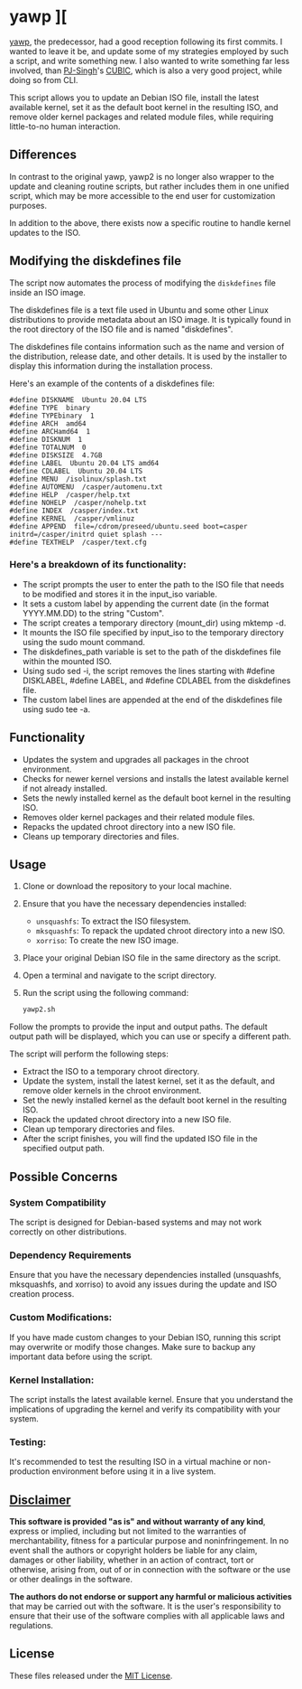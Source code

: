 # yawp ][
[yawp](https://github.com/apple-fritter/yawp), the predecessor, had a good reception following its first commits. I wanted to leave it be, and update some of my strategies employed by such a script, and write something new. I also wanted to write something far less involved, than [PJ-Singh](https://github.com/PJ-Singh-001)'s [CUBIC](https://github.com/PJ-Singh-001/Cubic), which is also a very good project, while doing so from CLI.

This script allows you to update an Debian ISO file, install the latest available kernel, set it as the default boot kernel in the resulting ISO, and remove older kernel packages and related module files, while requiring little-to-no human interaction.

## Differences
In contrast to the original yawp, yawp2 is no longer also wrapper to the update and cleaning routine scripts, but rather includes them in one unified script, which may be more accessible to the end user for customization purposes.

In addition to the above, there exists now a specific routine to handle kernel updates to the ISO.

## Modifying the diskdefines file
The script now automates the process of modifying the `diskdefines` file inside an ISO image.

The diskdefines file is a text file used in Ubuntu and some other Linux distributions to provide metadata about an ISO image. It is typically found in the root directory of the ISO file and is named "diskdefines".

The diskdefines file contains information such as the name and version of the distribution, release date, and other details. It is used by the installer to display this information during the installation process.

Here's an example of the contents of a diskdefines file:

```
#define DISKNAME  Ubuntu 20.04 LTS
#define TYPE  binary
#define TYPEbinary  1
#define ARCH  amd64
#define ARCHamd64  1
#define DISKNUM  1
#define TOTALNUM  0
#define DISKSIZE  4.7GB
#define LABEL  Ubuntu 20.04 LTS amd64
#define CDLABEL  Ubuntu 20.04 LTS
#define MENU  /isolinux/splash.txt
#define AUTOMENU  /casper/automenu.txt
#define HELP  /casper/help.txt
#define NOHELP  /casper/nohelp.txt
#define INDEX  /casper/index.txt
#define KERNEL  /casper/vmlinuz
#define APPEND  file=/cdrom/preseed/ubuntu.seed boot=casper initrd=/casper/initrd quiet splash ---
#define TEXTHELP  /casper/text.cfg
```

### Here's a breakdown of its functionality:
- The script prompts the user to enter the path to the ISO file that needs to be modified and stores it in the input_iso variable.
- It sets a custom label by appending the current date (in the format YYYY.MM.DD) to the string "Custom".
- The script creates a temporary directory (mount_dir) using mktemp -d.
- It mounts the ISO file specified by input_iso to the temporary directory using the sudo mount command.
- The diskdefines_path variable is set to the path of the diskdefines file within the mounted ISO.
- Using sudo sed -i, the script removes the lines starting with #define DISKLABEL, #define LABEL, and #define CDLABEL from the diskdefines file.
- The custom label lines are appended at the end of the diskdefines file using sudo tee -a.

## Functionality
- Updates the system and upgrades all packages in the chroot environment.
- Checks for newer kernel versions and installs the latest available kernel if not already installed.
- Sets the newly installed kernel as the default boot kernel in the resulting ISO.
- Removes older kernel packages and their related module files.
- Repacks the updated chroot directory into a new ISO file.
- Cleans up temporary directories and files.

## Usage

1. Clone or download the repository to your local machine.

2. Ensure that you have the necessary dependencies installed:
   - `unsquashfs`: To extract the ISO filesystem.
   - `mksquashfs`: To repack the updated chroot directory into a new ISO.
   - `xorriso`: To create the new ISO image.

3. Place your original Debian ISO file in the same directory as the script.

4. Open a terminal and navigate to the script directory.

5. Run the script using the following command:
   ```bash
   yawp2.sh
   ```
Follow the prompts to provide the input and output paths. The default output path will be displayed, which you can use or specify a different path.

The script will perform the following steps:

- Extract the ISO to a temporary chroot directory.
- Update the system, install the latest kernel, set it as the default, and remove older kernels in the chroot environment.
- Set the newly installed kernel as the default boot kernel in the resulting ISO.
- Repack the updated chroot directory into a new ISO file.
- Clean up temporary directories and files.
- After the script finishes, you will find the updated ISO file in the specified output path.

## Possible Concerns
### System Compatibility
The script is designed for Debian-based systems and may not work correctly on other distributions.
### Dependency Requirements
Ensure that you have the necessary dependencies installed (unsquashfs, mksquashfs, and xorriso) to avoid any issues during the update and ISO creation process.
### Custom Modifications:
If you have made custom changes to your Debian ISO, running this script may overwrite or modify those changes. Make sure to backup any important data before using the script.
### Kernel Installation:
The script installs the latest available kernel. Ensure that you understand the implications of upgrading the kernel and verify its compatibility with your system.
### Testing:
It's recommended to test the resulting ISO in a virtual machine or non-production environment before using it in a live system.

## [Disclaimer](DISCLAIMER)
**This software is provided "as is" and without warranty of any kind**, express or implied, including but not limited to the warranties of merchantability, fitness for a particular purpose and noninfringement. In no event shall the authors or copyright holders be liable for any claim, damages or other liability, whether in an action of contract, tort or otherwise, arising from, out of or in connection with the software or the use or other dealings in the software.

**The authors do not endorse or support any harmful or malicious activities** that may be carried out with the software. It is the user's responsibility to ensure that their use of the software complies with all applicable laws and regulations.

## License

These files released under the [MIT License](LICENSE).
